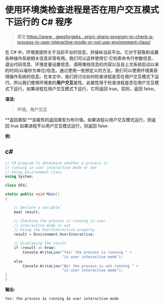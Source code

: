 # 使用环境类检查进程是否在用户交互模式下运行的 C# 程序

> 原文:[https://www . geesforgeks . org/c-sharp-program-to-check-a-process-in-user-interactive-mode-or-not-use-environment-class/](https://www.geeksforgeeks.org/c-sharp-program-to-check-whether-a-process-is-running-in-user-interactive-mode-or-not-using-environment-class/)

在 C# 中，环境类提供关于当前平台的信息，并操纵当前平台。它对于获取和设置各种操作系统相关信息非常有用。我们可以这样使用它:它检索命令行参数信息、退出代码信息、环境变量设置信息、调用堆栈信息的内容以及自上次系统启动以来的时间(以毫秒为单位)信息。通过使用一些预定义的方法，我们可以使用环境类获得操作系统的信息。在本文中，我们将讨论如何检查进程是否在用户交互模式下运行。所以我们使用环境类的**用户交互**属性。此属性用于检查进程是否在用户交互模式下运行。如果进程在用户交互模式下运行，它将返回 true。否则，返回 false。

**语法:**

> 环境。用户交互

**返回类型:**该属性的返回类型为布尔值。如果进程以用户交互模式运行，则返回 true 如果进程不以用户交互模式运行，则返回 false

**例:**

## c#

```cs
// C# program to determine whether a process is
// running in user interactive mode or not
// Using Environment class
using System;

class GFG{

static public void Main()
{

    // Declare a variable
    bool result;

    // Checking the process is running in user
    // interactive mode or not
    // Using the UserInteractive property
    result = Environment.UserInteractive;

    // Displaying the result
    if (result == true)
        Console.WriteLine("Yes! the process is running " +
                          "in user interactive mode");
    else
        Console.WriteLine("No! the process is not running " +
                          "in user interactive mode");
}
}
```

**输出:**

```cs
Yes! the process is running in user interactive mode
```